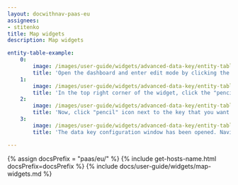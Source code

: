 ```yaml
---
layout: docwithnav-paas-eu
assignees:
- stitenko
title: Map widgets
description: Map widgets

entity-table-example:
    0:
        image: /images/user-guide/widgets/advanced-data-key/entity-table-example-1-ce.png
        title: 'Open the dashboard and enter edit mode by clicking the button in the top right corner of the screen;'
    1:
        image: /images/user-guide/widgets/advanced-data-key/entity-table-example-2-ce.png
        title: 'In the top right corner of the widget, click the "pencil" icon to open the widget editing window;'
    2:
        image: /images/user-guide/widgets/advanced-data-key/entity-table-example-3-ce.png
        title: 'Now, click "pencil" icon next to the key that you want to edit;'
    3:
        image: /images/user-guide/widgets/advanced-data-key/entity-table-example-4-ce.png
        title: 'The data key configuration window has been opened. Navigate to the "Advanced" tab to open advanced data key configuration.'

---
```


{% assign docsPrefix = "paas/eu/" %}
{% include get-hosts-name.html docsPrefix=docsPrefix %}
{% include docs/user-guide/widgets/map-widgets.md %}